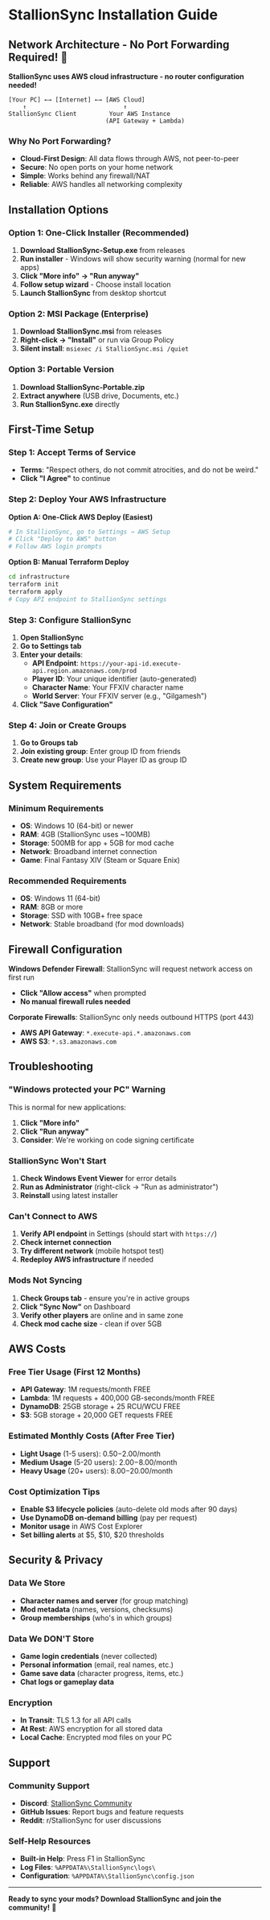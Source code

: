 # StallionSync Installation Guide

## Network Architecture - No Port Forwarding Required! 🎉

**StallionSync uses AWS cloud infrastructure - no router configuration needed!**

```
[Your PC] ←→ [Internet] ←→ [AWS Cloud]
    ↑                           ↑
StallionSync Client         Your AWS Instance
                           (API Gateway + Lambda)
```

### Why No Port Forwarding?
- **Cloud-First Design**: All data flows through AWS, not peer-to-peer
- **Secure**: No open ports on your home network
- **Simple**: Works behind any firewall/NAT
- **Reliable**: AWS handles all networking complexity

## Installation Options

### Option 1: One-Click Installer (Recommended)

1. **Download StallionSync-Setup.exe** from releases
2. **Run installer** - Windows will show security warning (normal for new apps)
3. **Click "More info" → "Run anyway"**
4. **Follow setup wizard** - Choose install location
5. **Launch StallionSync** from desktop shortcut

### Option 2: MSI Package (Enterprise)

1. **Download StallionSync.msi** from releases
2. **Right-click → "Install"** or run via Group Policy
3. **Silent install**: `msiexec /i StallionSync.msi /quiet`

### Option 3: Portable Version

1. **Download StallionSync-Portable.zip**
2. **Extract anywhere** (USB drive, Documents, etc.)
3. **Run StallionSync.exe** directly

## First-Time Setup

### Step 1: Accept Terms of Service
- **Terms**: "Respect others, do not commit atrocities, and do not be weird."
- **Click "I Agree"** to continue

### Step 2: Deploy Your AWS Infrastructure

**Option A: One-Click AWS Deploy (Easiest)**
```bash
# In StallionSync, go to Settings → AWS Setup
# Click "Deploy to AWS" button
# Follow AWS login prompts
```

**Option B: Manual Terraform Deploy**
```bash
cd infrastructure
terraform init
terraform apply
# Copy API endpoint to StallionSync settings
```

### Step 3: Configure StallionSync

1. **Open StallionSync**
2. **Go to Settings tab**
3. **Enter your details**:
   - **API Endpoint**: `https://your-api-id.execute-api.region.amazonaws.com/prod`
   - **Player ID**: Your unique identifier (auto-generated)
   - **Character Name**: Your FFXIV character name
   - **World Server**: Your FFXIV server (e.g., "Gilgamesh")
4. **Click "Save Configuration"**

### Step 4: Join or Create Groups

1. **Go to Groups tab**
2. **Join existing group**: Enter group ID from friends
3. **Create new group**: Use your Player ID as group ID

## System Requirements

### Minimum Requirements
- **OS**: Windows 10 (64-bit) or newer
- **RAM**: 4GB (StallionSync uses ~100MB)
- **Storage**: 500MB for app + 5GB for mod cache
- **Network**: Broadband internet connection
- **Game**: Final Fantasy XIV (Steam or Square Enix)

### Recommended Requirements
- **OS**: Windows 11 (64-bit)
- **RAM**: 8GB or more
- **Storage**: SSD with 10GB+ free space
- **Network**: Stable broadband (for mod downloads)

## Firewall Configuration

**Windows Defender Firewall**: StallionSync will request network access on first run
- **Click "Allow access"** when prompted
- **No manual firewall rules needed**

**Corporate Firewalls**: StallionSync only needs outbound HTTPS (port 443)
- **AWS API Gateway**: `*.execute-api.*.amazonaws.com`
- **AWS S3**: `*.s3.amazonaws.com`

## Troubleshooting

### "Windows protected your PC" Warning
This is normal for new applications:
1. **Click "More info"**
2. **Click "Run anyway"**
3. **Consider**: We're working on code signing certificate

### StallionSync Won't Start
1. **Check Windows Event Viewer** for error details
2. **Run as Administrator** (right-click → "Run as administrator")
3. **Reinstall** using latest installer

### Can't Connect to AWS
1. **Verify API endpoint** in Settings (should start with `https://`)
2. **Check internet connection**
3. **Try different network** (mobile hotspot test)
4. **Redeploy AWS infrastructure** if needed

### Mods Not Syncing
1. **Check Groups tab** - ensure you're in active groups
2. **Click "Sync Now"** on Dashboard
3. **Verify other players** are online and in same zone
4. **Check mod cache size** - clean if over 5GB

## AWS Costs

### Free Tier Usage (First 12 Months)
- **API Gateway**: 1M requests/month FREE
- **Lambda**: 1M requests + 400,000 GB-seconds/month FREE
- **DynamoDB**: 25GB storage + 25 RCU/WCU FREE
- **S3**: 5GB storage + 20,000 GET requests FREE

### Estimated Monthly Costs (After Free Tier)
- **Light Usage** (1-5 users): $0.50-$2.00/month
- **Medium Usage** (5-20 users): $2.00-$8.00/month
- **Heavy Usage** (20+ users): $8.00-$20.00/month

### Cost Optimization Tips
- **Enable S3 lifecycle policies** (auto-delete old mods after 90 days)
- **Use DynamoDB on-demand billing** (pay per request)
- **Monitor usage** in AWS Cost Explorer
- **Set billing alerts** at $5, $10, $20 thresholds

## Security & Privacy

### Data We Store
- **Character names and server** (for group matching)
- **Mod metadata** (names, versions, checksums)
- **Group memberships** (who's in which groups)

### Data We DON'T Store
- **Game login credentials** (never collected)
- **Personal information** (email, real names, etc.)
- **Game save data** (character progress, items, etc.)
- **Chat logs or gameplay data**

### Encryption
- **In Transit**: TLS 1.3 for all API calls
- **At Rest**: AWS encryption for all stored data
- **Local Cache**: Encrypted mod files on your PC

## Support

### Community Support
- **Discord**: [StallionSync Community](https://discord.gg/stallionsync)
- **GitHub Issues**: Report bugs and feature requests
- **Reddit**: r/StallionSync for user discussions

### Self-Help Resources
- **Built-in Help**: Press F1 in StallionSync
- **Log Files**: `%APPDATA%\StallionSync\logs\`
- **Configuration**: `%APPDATA%\StallionSync\config.json`

---

**Ready to sync your mods? Download StallionSync and join the community!** 🐎